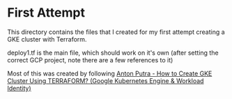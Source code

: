 # First Attempt

This directory contains the files that I created for my first attempt creating a GKE cluster with Terraform.

deploy1.tf is the main file, which should work on it's own (after setting the correct GCP project, note there are a few references to it)


Most of this was created by following [Anton Putra -  How to Create GKE Cluster Using TERRAFORM? (Google Kubernetes Engine & Workload Identity)](https://youtu.be/X_IK0GBbBTw)